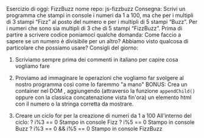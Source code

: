 Esercizio di oggi: FizzBuzz
nome repo: js-fizzbuzz
Consegna:
Scrivi un programma che stampi in console i numeri da 1 a 100,
ma che per i multipli di 3 stampi “Fizz” al posto del numero e per i multipli di 5 stampi “Buzz”.
Per i numeri che sono sia multipli di 3 che di 5 stampi “FizzBuzz”.
Prima di partire a scrivere codice poniamoci qualche domanda:
Come faccio a sapere se un numero è divisibile per un altro?
Abbiamo visto qualcosa di particolare che possiamo usare?
Consigli del giorno:
1. Scriviamo sempre prima dei commenti in italiano per capire cosa vogliamo fare
2. Proviamo ad immaginare le operazioni che vogliamo far svolgere al nostro programma così come lo faremmo "a mano"
BONUS:
Crea un container nel DOM , aggiungendo (attraverso la funzione `appendChild()` oppure con la classica concatenazione vista fin'ora) un elemento html con il numero o la stringa corretta da mostrare.


1. Creare un ciclo for per la creazione di numeri da 1 a 100
All'interno del ciclo:
    ? i%3 == 0
        Stampo in console Fizz
    ? i%5 == 0
        Stampo in console Buzz
    ? i%3 == 0 && i%5 == 0
        Stampo in console FizzBuzz